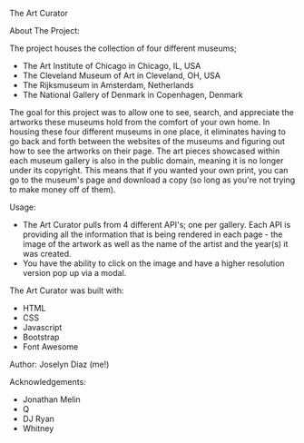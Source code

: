 The Art Curator 

About The Project:

The project houses the collection of four different museums;
- The Art Institute of Chicago in Chicago, IL, USA
- The Cleveland Museum of Art in Cleveland, OH, USA
- The Rijksmuseum in Amsterdam, Netherlands
- The National Gallery of Denmark in Copenhagen, Denmark 

The goal for this project was to allow one to see, search, and appreciate the artworks these museums hold from the comfort of your own home. 
In housing these four different museums in one place, it eliminates having to go back and forth between the websites of the museums and figuring out how to see the artworks on their page. The art pieces showcased within each museum gallery is also in the public domain, meaning it is no longer under its copyright. This means that if you wanted your own print, you can go to the museum's page and download a copy (so long as you're not trying to make money off of them). 

Usage: 
- The Art Curator pulls from 4 different API's; one per gallery. Each API is providing all the information that is being rendered in each page - the image of the artwork as well as the name of the artist and the year(s) it was created. 
- You have the ability to click on the image and have a higher resolution version pop up via a modal. 

The Art Curator was built with:
- HTML
- CSS
- Javascript
- Bootstrap
- Font Awesome

Author:
Joselyn Diaz (me!)

Acknowledgements:
- Jonathan Melin
- Q
- DJ Ryan
- Whitney 





